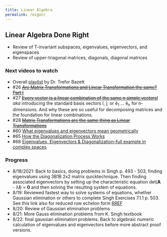```yaml
---
title: Linear Algebra
permalink: /eigen/
---
```


## Linear Algebra Done Right
* Review of T-invariant subspaces, eigenvalues, eigenvectors, and eigenspaces
* Review of upper-triagonal matrices, diagonals, diagonal matrices

### Next videos to watch
* Overall [playlist](https://www.youtube.com/watch?v=lRxtpGT5338&list=PLHXZ9OQGMqxfUl0tcqPNTJsb7R6BqSLo6) by Dr. Trefor Bazett
* #26 <del>[Are Matrix Transformations and Linear Transformation the same? Part I](https://www.youtube.com/watch?v=RNKsV5RrLPA&list=PLHXZ9OQGMqxfUl0tcqPNTJsb7R6BqSLo6&index=26)</del>
* #27 <del>[Every vector is a linear combination of the same n simple vectors!](https://www.youtube.com/watch?v=914Uy8ohr_8&list=PLHXZ9OQGMqxfUl0tcqPNTJsb7R6BqSLo6&index=27)</del> *aka* introducing the standard basis vectors &#238;, &#309;; or &#234;<sub>1</sub> ...  &#234;<sub>n</sub> for n-dimensions. And why these are so useful for decomposing matrices and the foundation for linear combinations.
* #28 <del>[Matrix Transformations are the same thing as Linear Transformations](https://www.youtube.com/watch?v=RNKsV5RrLPA&list=PLHXZ9OQGMqxfUl0tcqPNTJsb7R6BqSLo6&index=28)</del>
* #60 [What eigenvalues and eigenvectors mean geometrically](https://www.youtube.com/watch?v=4wTHFmZPhT0&list=PLHXZ9OQGMqxfUl0tcqPNTJsb7R6BqSLo6&index=60)
* #65 [How the Diagonalization Process Works](https://www.youtube.com/watch?v=nNwZA1X-C3c&list=PLHXZ9OQGMqxfUl0tcqPNTJsb7R6BqSLo6&index=65)
* #68 [Eigenvalues, Eigenvectors & Diagonalization–full example in complex spaces](https://www.youtube.com/watch?v=FOoi8h47Tw4&list=PLHXZ9OQGMqxfUl0tcqPNTJsb7R6BqSLo6&index=68)


### Progress
* 8/18/2021: Back to basics, doing problems in Singh p. 493 - 503, finding eigenvalues using 3B1B 2x2 matrix quicktechnique. Then finding associated eigenvectors by setting up the characteristic equation det(**A** - &#955;**I**) = **0** and then solving the resulting system of equations.
* 8/19: Reviewed fastest way to solve systems of equations, whether Gaussian elimination or others to complete Singh Exercises 7.1.1 p. 503. See this link also for reduced row echelon form [RREF](https://www.usna.edu/Users/math/uhan/sm286a/rref.pdf)
* 8/20: Review of Gaussian elimination problems
* 8/21: More Gauss elimination problems from K. Singh textbook
* 8/22: final gaussian elimination problems. Back to algebraic numeric calculation of eigenvalues and eigenvectors before more abstract proof versions. 
